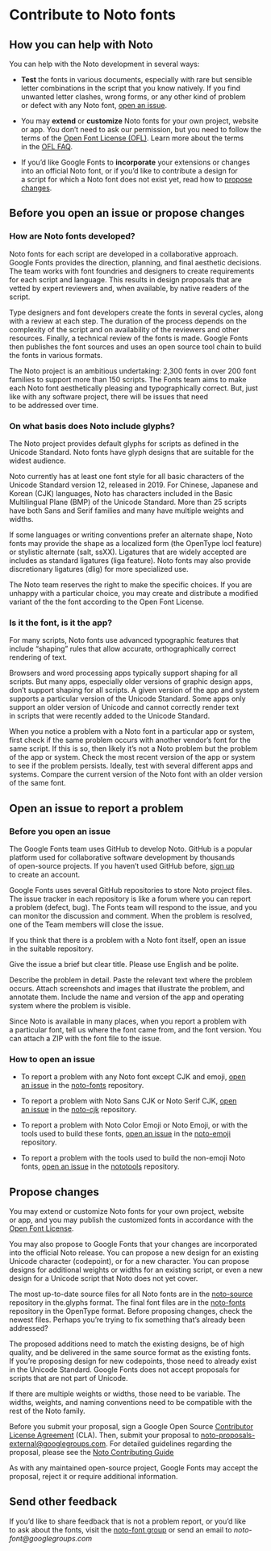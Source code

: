 # Contribute to Noto fonts

## How you can help with Noto

You can help with the Noto development in several ways:

- **Test** the fonts in various documents, especially with rare but sensible letter combinations in the script that you know natively. If you find unwanted letter clashes, wrong forms, or any other kind of problem or defect with any Noto font, [open an issue](#open-an-issue-to-report-a-problem).

- You may **extend** or **customize** Noto fonts for your own project, website or app. You don’t need to ask our permission, but you need to follow the terms of the [Open Font License (OFL)](https://scripts.sil.org/OFL). Learn more about the terms in the [OFL FAQ](https://scripts.sil.org/ofl-faq_web).

- If you’d like Google Fonts to **incorporate** your extensions or changes into an official Noto font, or if you’d like to contribute a design for a script for which a Noto font does not exist yet, read how to [propose changes](#propose-changes).

## Before you open an issue or propose changes

### How are Noto fonts developed?

Noto fonts for each script are developed in a collaborative approach. Google Fonts provides the direction, planning, and final aesthetic decisions. The team works with font foundries and designers to create requirements for each script and language. This results in design proposals that are vetted by expert reviewers and, when available, by native readers of the script.

Type designers and font developers create the fonts in several cycles, along with a review at each step. The duration of the process depends on the complexity of the script and on availability of the reviewers and other resources. Finally, a technical review of the fonts is made. Google Fonts then publishes the font sources and uses an open source tool chain to build the fonts in various formats.

The Noto project is an ambitious undertaking: 2,300 fonts in over 200 font families to support more than 150 scripts. The Fonts team aims to make each Noto font aesthetically pleasing and typographically correct. But, just like with any software project, there will be issues that need to be addressed over time.

### On what basis does Noto include glyphs?

The Noto project provides default glyphs for scripts as defined in the Unicode Standard. Noto fonts have glyph designs that are suitable for the widest audience.

Noto currently has at least one font style for all basic characters of the Unicode Standard version 12, released in 2019. For Chinese, Japanese and Korean (CJK) languages, Noto has characters included in the Basic Multilingual Plane (BMP) of the Unicode Standard. More than 25 scripts have both Sans and Serif families and many have multiple weights and widths.

If some languages or writing conventions prefer an alternate shape, Noto fonts may provide the shape as a localized form (the OpenType locl feature) or stylistic alternate (salt, ssXX). Ligatures that are widely accepted are includes as standard ligatures (liga feature). Noto fonts may also provide discretionary ligatures (dlig) for more specialized use.

The Noto team reserves the right to make the specific choices. If you are unhappy with a particular choice, you may create and distribute a modified variant of the the font according to the Open Font License.

### Is it the font, is it the app?

For many scripts, Noto fonts use advanced typographic features that include “shaping” rules that allow accurate, orthographically correct rendering of text.

Browsers and word processing apps typically support shaping for all scripts. But many apps, especially older versions of graphic design apps, don’t support shaping for all scripts. A given version of the app and system supports a particular version of the Unicode Standard. Some apps only support an older version of Unicode and cannot correctly render text in scripts that were recently added to the Unicode Standard.

When you notice a problem with a Noto font in a particular app or system, first check if the same problem occurs with another vendor’s font for the same script. If this is so, then likely it’s not a Noto problem but the problem of the app or system. Check the most recent version of the app or system to see if the problem persists. Ideally, test with several different apps and systems. Compare the current version of the Noto font with an older version of the same font.

## Open an issue to report a problem

### Before you open an issue

The Google Fonts team uses GitHub to develop Noto. GitHub is a popular platform used for collaborative software development by thousands of open-source projects. If you haven’t used GitHub before, [sign up](https://github.com/join) to create an account.

Google Fonts uses several GitHub repositories to store Noto project files. The issue tracker in each repository is like a forum where you can report a problem (defect, bug). The Fonts team will respond to the issue, and you can monitor the discussion and comment. When the problem is resolved, one of the Team members will close the issue.

If you think that there is a problem with a Noto font itself, open an issue in the suitable repository.

Give the issue a brief but clear title. Please use English and be polite.

Describe the problem in detail. Paste the relevant text where the problem occurs. Attach screenshots and images that illustrate the problem, and annotate them. Include the name and version of the app and operating system where the problem is visible.

Since Noto is available in many places, when you report a problem with a particular font, tell us where the font came from, and the font version. You can attach a ZIP with the font file to the issue.

### How to open an issue

- To report a problem with any Noto font except CJK and emoji, [open an issue](https://github.com/googlefonts/noto-fonts/issues) in the [noto-fonts](https://github.com/googlefonts/noto-fonts/) repository.

- To report a problem with Noto Sans CJK or Noto Serif CJK, [open an issue](https://github.com/googlefonts/noto-cjk/issues) in the [noto-cjk](https://github.com/googlefonts/noto-cjk/) repository.

- To report a problem with Noto Color Emoji or Noto Emoji, or with the tools used to build these fonts, [open an issue](https://github.com/googlefonts/noto-emoji/issues) in the [noto-emoji](https://github.com/googlefonts/noto-emoji/) repository.

- To report a problem with the tools used to build the non-emoji Noto fonts, [open an issue](https://github.com/googlefonts/nototools/issues) in the [nototools](https://github.com/googlefonts/nototools/) repository.

## Propose changes

You may extend or customize Noto fonts for your own project, website or app, and you may publish the customized fonts in accordance with the [Open Font License](https://github.com/googlefonts/noto-fonts/blob/main/LICENSE).

You may also propose to Google Fonts that your changes are incorporated into the official Noto release. You can propose a new design for an existing Unicode character (codepoint), or for a new character. You can propose designs for additional weights or widths for an existing script, or even a new design for a Unicode script that Noto does not yet cover.

The most up-to-date source files for all Noto fonts are in the [noto-source](https://github.com/googlefonts/noto-source) repository in the.glyphs format. The final font files are in the [noto-fonts](https://github.com/googlefonts/noto-fonts) repository in the OpenType format. Before proposing changes, check the newest files. Perhaps you’re trying to fix something that’s already been addressed?

The proposed additions need to match the existing designs, be of high quality, and be delivered in the same source format as the existing fonts. If you’re proposing design for new codepoints, those need to already exist in the Unicode Standard. Google Fonts does not accept proposals for scripts that are not part of Unicode.

If there are multiple weights or widths, those need to be variable. The widths, weights, and naming conventions need to be compatible with the rest of the Noto family.

Before you submit your proposal, sign a Google Open Source [Contributor License Agreement](https://cla.developers.google.com/clas) (CLA). Then, submit your proposal to noto-proposals-external@googlegroups.com. For detailed guidelines regarding the proposal, please see the [Noto Contributing Guide](https://github.com/notofonts/noto-docs/blob/main/CONTRIBUTING.md)

As with any maintained open-source project, Google Fonts may accept the proposal, reject it or require additional information.

## Send other feedback

If you’d like to share feedback that is not a problem report, or you’d like to ask about the fonts, visit the [noto-font group](https://groups.google.com/g/noto-font/) or send an email to _noto-font@googlegroups.com_

